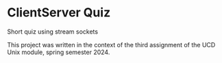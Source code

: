 # ClientServer Quiz
 Short quiz using stream sockets

 This project was written in the context of the third assignment of the UCD Unix module, spring semester 2024.
